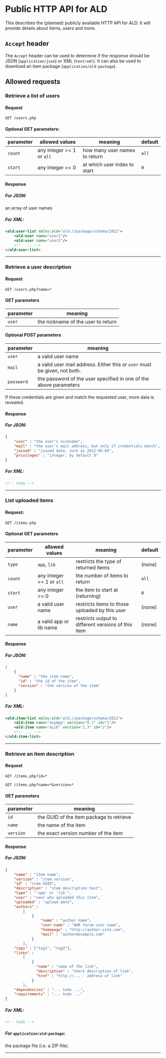 # Public HTTP API for ALD
This describes the (planned) publicly available HTTP API for ALD. It will provide details about items, users and more.

## `Accept` header
The `Accept` header can be used to determine if the response should be JSON (`application/json`) or XML (`text/xml`).
It can also be used to download an item package (`application/ald-package`).

## Allowed requests
### Retrieve a list of users
#### Request
`GET /users.php`

#### Optional GET parameters:

parameter   | allowed values              | meaning                       | default
------------|-----------------------------|-------------------------------|---------
`count`     | any integer >= 1 or `all`   | how many user names to return | `all`
`start`     | any integer >= 0            | at which user index to start  | `0`

#### Response
##### For JSON:
an array of user names

##### For XML:
```xml
<ald:user-list xmlns:ald="ald://package/schema/2012">
    <ald:user name="user1"/>
    <ald:user name="user2"/>
    <!-- ... -->
</ald:user-list>
```
***

### Retrieve a user description
#### Request
`GET /users.php?name=*`

#### GET parameters

parameter | meaning
----------|------------------------------------
`user`    | the nickname of the user to return

#### Optional POST parameters

parameter | meaning
----------|--------------------------------------------------------------
`user`    | a valid user name
`mail`    | a valid user mail address. Either this or `user` must be given, not both.
`password`| the password of the user specified in one of the above parameters

If these credentials are given and match  the requested user, more data is revealed.

#### Response
##### For JSON:
```json
{
    "user" : "the user's nickname",
    "mail" : "the user's mail address, but only if credentials match",
    "joined" : "joined date, such as 2012-05-04",
    "privileges" : "integer, by default 0"
}
```

##### For XML:
```xml
<!-- todo -->
```
***

### List uploaded items
#### Request:

`GET /items.php`

#### Optional GET parameters
parameter | allowed values           | meaning                                            | default
----------|--------------------------|----------------------------------------------------|----------------
`type`    | `app`, `lib`             | restricts the type of returned items               | (none)
`count`   | any integer >= 1 or `all`| the number of items to return                      | `all`
`start`   | any integer >= 0         | the item to start at (returning)                   | `0`
`user`    | a valid user name        | restricts items to those uploaded by this user     | (none)
`name`    | a valid app or lib name  | restricts output to different versions of this item| (none)

#### Response
##### For JSON:
```json
[
    {
      "name" : "the item name",
      "id" : "the id of the item",
      "version" : "the version of the item"
    }
]
```

##### For XML:
```xml
<ald:item-list xmlns:ald="ald://package/schema/2012">
    <ald:item name="anyApp" version="0.1" id="1"/>
    <ald:item name="aLib" version="2.3" id="2"/>
    <!-- ... -->
</ald:item-list>
```
***

### Retrieve an item description
#### Request
`GET /items.php?id=*`

`GET /items.php?name=*&version=*`

#### GET parameters
parameter | meaning
----------|-----------------------------------------
`id`      | the GUID of the item package to retrieve
`name`    | the name of the item
`version` | the exact version number of the item

#### Response
##### For JSON:
```json
{
    "name" : "item name",
    "version" : "item version",
    "id" : "item GUID",
    "description" : "item description text",
    "type" : "'app' or 'lib'",
    "user" : "user who uploaded this item",
    "uploaded" : "upload date",
    "authors" :
        [
            {
                "name" : "author name",
                "user-name" : "AHK forum user name",
                "homepage" : "http://author-site.com",
                "mail" : "author@example.com"
            }
        ],
    "tags" : ["tag1", "tag2"],
    "links" :
        [
            {
              "name" : "name of the link",
              "description" : "short description of link",
              "href" : "http://... - address of link"
            }
        ],
    "dependencies" : "... todo ...",
    "requirements" : "... todo ..."
}
```

##### For XML:
```xml
<!-- todo -->
```

##### For `application/ald-package`:
the package file (i.e. a ZIP-file).
***